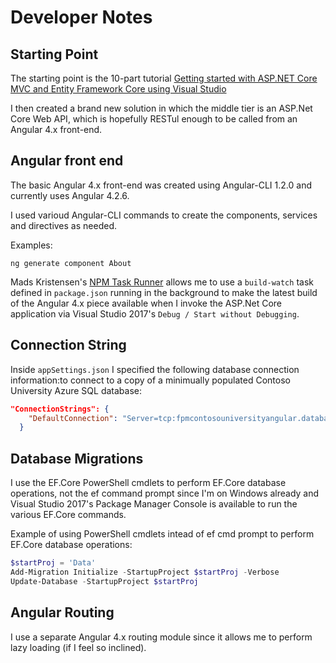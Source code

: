 # Developer Notes
## Starting Point
The starting point is the 10-part tutorial 
[Getting started with ASP.NET Core MVC and Entity Framework Core using Visual Studio](https://docs.microsoft.com/en-us/aspnet/core/data/ef-mvc/intro)

I then created a brand new solution in which the middle tier is an ASP.Net Core Web API,
which is hopefully RESTul enough to be called from an Angular 4.x front-end.

## Angular front end
The basic Angular 4.x front-end was created using Angular-CLI 1.2.0 and currently uses Angular 4.2.6.

I used varioud Angular-CLI commands to create the components, services and directives as needed.

Examples:
```
ng generate component About
```

Mads Kristensen's [NPM Task Runner](https://github.com/madskristensen/NpmTaskRunner) allows me to use a `build-watch` task defined in `package.json` running in the background to make the latest build of the Angular 4.x piece
available when I invoke the ASP.Net Core application via Visual Studio 2017's `Debug / Start without Debugging`. 
## Connection String
Inside `appSettings.json` I specified the following database connection information:to connect to a copy of a minimually populated Contoso University Azure SQL database:

```json
"ConnectionStrings": {
    "DefaultConnection": "Server=tcp:fpmcontosouniversityangular.database.windows.net,1433;Initial Catalog=ContosoUniversity;Persist Security Info=False;User ID=DevAdmin;Password={ask me};MultipleActiveResultSets=False;Encrypt=True;TrustServerCertificate=False;Connection Timeout=30;"
  }
```

## Database Migrations
I use the EF.Core PowerShell cmdlets to perform EF.Core database operations, not the ef command prompt since I'm on Windows already and Visual Studio 2017's Package Manager Console is available to run the
various EF.Core commands.

Example of using PowerShell cmdlets intead of ef cmd prompt to perform EF.Core database operations:

```powershell
$startProj = 'Data'
Add-Migration Initialize -StartupProject $startProj -Verbose
Update-Database -StartupProject $startProj
```

## Angular Routing

I use a separate Angular 4.x routing module since it allows me to perform lazy loading (if I feel so inclined).
